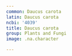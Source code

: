 ```yaml
---
common: Daucus carota
latin: Daucus carota
ncbi: '4039'
title: Daucus carota
group: Plants and Fungi
image: .na.character

---
```

